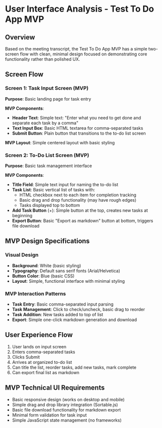 # User Interface Analysis - Test To Do App MVP

## Overview
Based on the meeting transcript, the Test To Do App MVP has a simple two-screen flow with clean, minimal design focused on demonstrating core functionality rather than polished UX.

## Screen Flow

### Screen 1: Task Input Screen (MVP)
**Purpose**: Basic landing page for task entry

**MVP Components**:
- **Header Text**: Simple text: "Enter what you need to get done and separate each task by a comma"
- **Text Input Box**: Basic HTML textarea for comma-separated tasks
- **Submit Button**: Plain button that transitions to the to-do list screen

**MVP Layout**: Simple centered layout with basic styling

### Screen 2: To-Do List Screen (MVP)
**Purpose**: Basic task management interface

**MVP Components**:
- **Title Field**: Simple text input for naming the to-do list
- **Task List**: Basic vertical list of tasks with:
  - HTML checkbox next to each item for completion tracking
  - Basic drag and drop functionality (may have rough edges)
  - Tasks displayed top to bottom
- **Add Task Button** (+): Simple button at the top, creates new tasks at beginning
- **Export Button**: Basic "Export as markdown" button at bottom, triggers file download

## MVP Design Specifications

### Visual Design
- **Background**: White (basic styling)
- **Typography**: Default sans serif fonts (Arial/Helvetica)
- **Button Color**: Blue (basic CSS)
- **Layout**: Simple, functional interface with minimal styling

### MVP Interaction Patterns
- **Task Entry**: Basic comma-separated input parsing
- **Task Management**: Click to check/uncheck, basic drag to reorder
- **Task Addition**: New tasks added to top of list
- **Export**: Simple one-click markdown generation and download

## User Experience Flow
1. User lands on input screen
2. Enters comma-separated tasks
3. Clicks Submit
4. Arrives at organized to-do list
5. Can title the list, reorder tasks, add new tasks, mark complete
6. Can export final list as markdown

## MVP Technical UI Requirements
- Basic responsive design (works on desktop and mobile)
- Simple drag and drop library integration (Sortable.js)
- Basic file download functionality for markdown export
- Minimal form validation for task input
- Simple JavaScript state management (no frameworks)